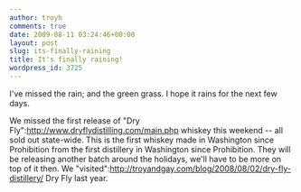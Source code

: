 ```yaml
---
author: troyh
comments: true
date: 2009-08-11 03:24:46+00:00
layout: post
slug: its-finally-raining
title: It's finally raining!
wordpress_id: 3725
---
```


I've missed the rain; and the green grass. I hope it rains for the next few days.

We missed the first release of "Dry Fly":http://www.dryflydistilling.com/main.php whiskey this weekend -- all sold out state-wide. This is the first whiskey made in Washington since Prohibition from the first distillery in Washington since Prohibition. They will be releasing another batch around the holidays, we'll have to be more on top of it then. We "visited":http://troyandgay.com/blog/2008/08/02/dry-fly-distillery/ Dry Fly last year.

